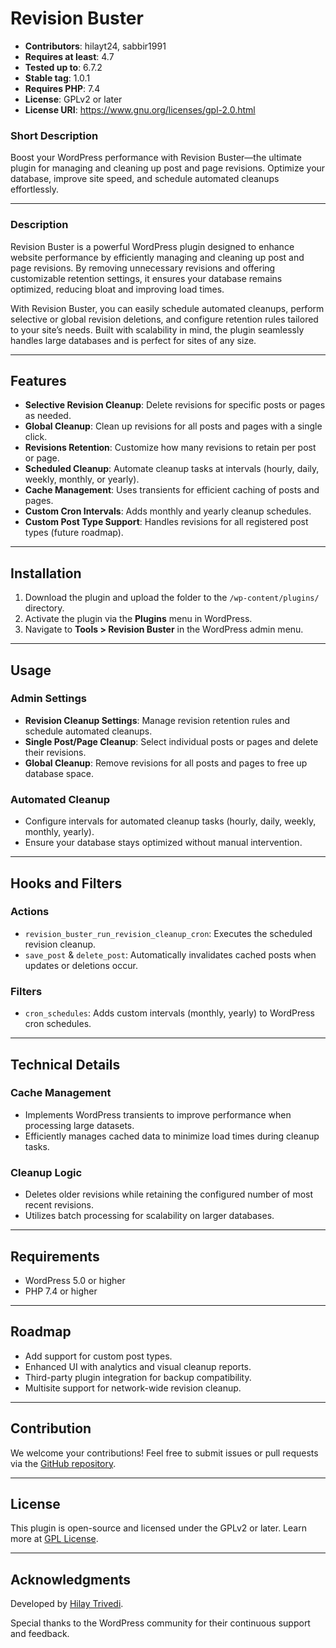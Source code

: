 # Revision Buster

- **Contributors**: hilayt24, sabbir1991
- **Requires at least**: 4.7
- **Tested up to**: 6.7.2
- **Stable tag**: 1.0.1
- **Requires PHP**: 7.4
- **License**: GPLv2 or later
- **License URI**: https://www.gnu.org/licenses/gpl-2.0.html

### Short Description

Boost your WordPress performance with Revision Buster—the ultimate plugin for managing and cleaning up post and page revisions. Optimize your database, improve site speed, and schedule automated cleanups effortlessly.

---

### Description

Revision Buster is a powerful WordPress plugin designed to enhance website performance by efficiently managing and cleaning up post and page revisions. By removing unnecessary revisions and offering customizable retention settings, it ensures your database remains optimized, reducing bloat and improving load times.

With Revision Buster, you can easily schedule automated cleanups, perform selective or global revision deletions, and configure retention rules tailored to your site’s needs. Built with scalability in mind, the plugin seamlessly handles large databases and is perfect for sites of any size.

---

## Features

- **Selective Revision Cleanup**: Delete revisions for specific posts or pages as needed.
- **Global Cleanup**: Clean up revisions for all posts and pages with a single click.
- **Revisions Retention**: Customize how many revisions to retain per post or page.
- **Scheduled Cleanup**: Automate cleanup tasks at intervals (hourly, daily, weekly, monthly, or yearly).
- **Cache Management**: Uses transients for efficient caching of posts and pages.
- **Custom Cron Intervals**: Adds monthly and yearly cleanup schedules.
- **Custom Post Type Support**: Handles revisions for all registered post types (future roadmap).

---

## Installation

1. Download the plugin and upload the folder to the `/wp-content/plugins/` directory.
2. Activate the plugin via the **Plugins** menu in WordPress.
3. Navigate to **Tools > Revision Buster** in the WordPress admin menu.

---

## Usage

### Admin Settings

- **Revision Cleanup Settings**: Manage revision retention rules and schedule automated cleanups.
- **Single Post/Page Cleanup**: Select individual posts or pages and delete their revisions.
- **Global Cleanup**: Remove revisions for all posts and pages to free up database space.

### Automated Cleanup

- Configure intervals for automated cleanup tasks (hourly, daily, weekly, monthly, yearly).
- Ensure your database stays optimized without manual intervention.

---

## Hooks and Filters

### Actions

- `revision_buster_run_revision_cleanup_cron`: Executes the scheduled revision cleanup.
- `save_post` & `delete_post`: Automatically invalidates cached posts when updates or deletions occur.

### Filters

- `cron_schedules`: Adds custom intervals (monthly, yearly) to WordPress cron schedules.

---

## Technical Details

### Cache Management

- Implements WordPress transients to improve performance when processing large datasets.
- Efficiently manages cached data to minimize load times during cleanup tasks.

### Cleanup Logic

- Deletes older revisions while retaining the configured number of most recent revisions.
- Utilizes batch processing for scalability on larger databases.

---

## Requirements

- WordPress 5.0 or higher
- PHP 7.4 or higher

---

## Roadmap

- Add support for custom post types.
- Enhanced UI with analytics and visual cleanup reports.
- Third-party plugin integration for backup compatibility.
- Multisite support for network-wide revision cleanup.

---

## Contribution

We welcome your contributions! Feel free to submit issues or pull requests via the [GitHub repository](https://github.com/HILAYTRIVEDI/revision-buster).

---

## License

This plugin is open-source and licensed under the GPLv2 or later. Learn more at [GPL License](https://www.gnu.org/licenses/gpl-2.0.html).

---

## Acknowledgments

Developed by [Hilay Trivedi](https://github.com/HILAYTRIVEDI).

Special thanks to the WordPress community for their continuous support and feedback.
